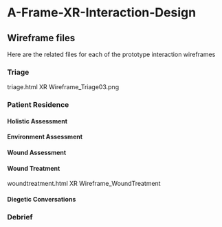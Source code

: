 # A-Frame-XR-Interaction-Design

## Wireframe files
Here are the related files for each of the prototype interaction wireframes

### Triage
triage.html
XR Wireframe_Triage03.png

### Patient Residence
#### Holistic Assessment

#### Environment Assessment

#### Wound Assessment

#### Wound Treatment
woundtreatment.html
XR Wireframe_WoundTreatment

#### Diegetic Conversations

### Debrief
